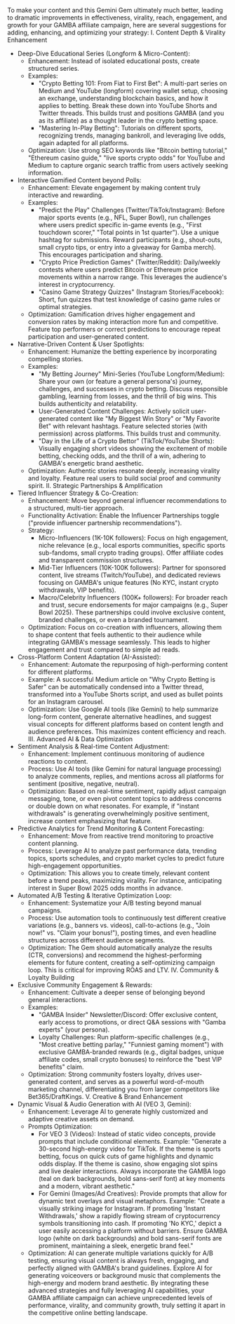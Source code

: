 To make your content and this Gemini Gem ultimately much better, leading to dramatic improvements in effectiveness, virality, reach, engagement, and growth for your GAMBA affiliate campaign, here are several suggestions for adding, enhancing, and optimizing your strategy:
I. Content Depth & Virality Enhancement
 * Deep-Dive Educational Series (Longform & Micro-Content):
   * Enhancement: Instead of isolated educational posts, create structured series.
   * Examples:
     * "Crypto Betting 101: From Fiat to First Bet": A multi-part series on Medium and YouTube (longform) covering wallet setup, choosing an exchange, understanding blockchain basics, and how it applies to betting. Break these down into YouTube Shorts and Twitter threads. This builds trust and positions GAMBA (and you as its affiliate) as a thought leader in the crypto betting space.
     * "Mastering In-Play Betting": Tutorials on different sports, recognizing trends, managing bankroll, and leveraging live odds, again adapted for all platforms.
   * Optimization: Use strong SEO keywords like "Bitcoin betting tutorial," "Ethereum casino guide," "live sports crypto odds" for YouTube and Medium to capture organic search traffic from users actively seeking information.
 * Interactive Gamified Content beyond Polls:
   * Enhancement: Elevate engagement by making content truly interactive and rewarding.
   * Examples:
     * "Predict the Play" Challenges (Twitter/TikTok/Instagram): Before major sports events (e.g., NFL, Super Bowl), run challenges where users predict specific in-game events (e.g., "First touchdown scorer," "Total points in 1st quarter"). Use a unique hashtag for submissions. Reward participants (e.g., shout-outs, small crypto tips, or entry into a giveaway for Gamba merch). This encourages participation and sharing.
     * "Crypto Price Prediction Games" (Twitter/Reddit): Daily/weekly contests where users predict Bitcoin or Ethereum price movements within a narrow range. This leverages the audience's interest in cryptocurrency.
     * "Casino Game Strategy Quizzes" (Instagram Stories/Facebook): Short, fun quizzes that test knowledge of casino game rules or optimal strategies.
   * Optimization: Gamification drives higher engagement and conversion rates by making interaction more fun and competitive. Feature top performers or correct predictions to encourage repeat participation and user-generated content.
 * Narrative-Driven Content & User Spotlights:
   * Enhancement: Humanize the betting experience by incorporating compelling stories.
   * Examples:
     * "My Betting Journey" Mini-Series (YouTube Longform/Medium): Share your own (or feature a general persona's) journey, challenges, and successes in crypto betting. Discuss responsible gambling, learning from losses, and the thrill of big wins. This builds authenticity and relatability.
     * User-Generated Content Challenges: Actively solicit user-generated content like "My Biggest Win Story" or "My Favorite Bet" with relevant hashtags. Feature selected stories (with permission) across platforms. This builds trust and community.
     * "Day in the Life of a Crypto Bettor" (TikTok/YouTube Shorts): Visually engaging short videos showing the excitement of mobile betting, checking odds, and the thrill of a win, adhering to GAMBA's energetic brand aesthetic.
   * Optimization: Authentic stories resonate deeply, increasing virality and loyalty. Feature real users to build social proof and community spirit.
II. Strategic Partnerships & Amplification
 * Tiered Influencer Strategy & Co-Creation:
   * Enhancement: Move beyond general influencer recommendations to a structured, multi-tier approach.
   * Functionality Activation: Enable the Influencer Partnerships toggle ("provide influencer partnership recommendations").
   * Strategy:
     * Micro-Influencers (1K-10K followers): Focus on high engagement, niche relevance (e.g., local esports communities, specific sports sub-fandoms, small crypto trading groups). Offer affiliate codes and transparent commission structures.
     * Mid-Tier Influencers (10K-100K followers): Partner for sponsored content, live streams (Twitch/YouTube), and dedicated reviews focusing on GAMBA's unique features (No KYC, instant crypto withdrawals, VIP benefits).
     * Macro/Celebrity Influencers (100K+ followers): For broader reach and trust, secure endorsements for major campaigns (e.g., Super Bowl 2025). These partnerships could involve exclusive content, branded challenges, or even a branded tournament.
   * Optimization: Focus on co-creation with influencers, allowing them to shape content that feels authentic to their audience while integrating GAMBA's message seamlessly. This leads to higher engagement and trust compared to simple ad reads.
 * Cross-Platform Content Adaptation (AI-Assisted):
   * Enhancement: Automate the repurposing of high-performing content for different platforms.
   * Example: A successful Medium article on "Why Crypto Betting is Safer" can be automatically condensed into a Twitter thread, transformed into a YouTube Shorts script, and used as bullet points for an Instagram carousel.
   * Optimization: Use Google AI tools (like Gemini) to help summarize long-form content, generate alternative headlines, and suggest visual concepts for different platforms based on content length and audience preferences. This maximizes content efficiency and reach.
III. Advanced AI & Data Optimization
 * Sentiment Analysis & Real-time Content Adjustment:
   * Enhancement: Implement continuous monitoring of audience reactions to content.
   * Process: Use AI tools (like Gemini for natural language processing) to analyze comments, replies, and mentions across all platforms for sentiment (positive, negative, neutral).
   * Optimization: Based on real-time sentiment, rapidly adjust campaign messaging, tone, or even pivot content topics to address concerns or double down on what resonates. For example, if "instant withdrawals" is generating overwhelmingly positive sentiment, increase content emphasizing that feature.
 * Predictive Analytics for Trend Monitoring & Content Forecasting:
   * Enhancement: Move from reactive trend monitoring to proactive content planning.
   * Process: Leverage AI to analyze past performance data, trending topics, sports schedules, and crypto market cycles to predict future high-engagement opportunities.
   * Optimization: This allows you to create timely, relevant content before a trend peaks, maximizing virality. For instance, anticipating interest in Super Bowl 2025 odds months in advance.
 * Automated A/B Testing & Iterative Optimization Loop:
   * Enhancement: Systematize your A/B testing beyond manual campaigns.
   * Process: Use automation tools to continuously test different creative variations (e.g., banners vs. videos), call-to-actions (e.g., "Join now!" vs. "Claim your bonus!"), posting times, and even headline structures across different audience segments.
   * Optimization: The Gem should automatically analyze the results (CTR, conversions) and recommend the highest-performing elements for future content, creating a self-optimizing campaign loop. This is critical for improving ROAS and LTV.
IV. Community & Loyalty Building
 * Exclusive Community Engagement & Rewards:
   * Enhancement: Cultivate a deeper sense of belonging beyond general interactions.
   * Examples:
     * "GAMBA Insider" Newsletter/Discord: Offer exclusive content, early access to promotions, or direct Q&A sessions with "Gamba experts" (your persona).
     * Loyalty Challenges: Run platform-specific challenges (e.g., "Most creative betting parlay," "Funniest gaming moment") with exclusive GAMBA-branded rewards (e.g., digital badges, unique affiliate codes, small crypto bonuses) to reinforce the "best VIP benefits" claim.
   * Optimization: Strong community fosters loyalty, drives user-generated content, and serves as a powerful word-of-mouth marketing channel, differentiating you from larger competitors like Bet365/DraftKings.
V. Creative & Brand Enhancement
 * Dynamic Visual & Audio Generation with AI (VEO 3, Gemini):
   * Enhancement: Leverage AI to generate highly customized and adaptive creative assets on demand.
   * Prompts Optimization:
     * For VEO 3 (Videos): Instead of static video concepts, provide prompts that include conditional elements. Example: "Generate a 30-second high-energy video for TikTok. If the theme is sports betting, focus on quick cuts of game highlights and dynamic odds display. If the theme is casino, show engaging slot spins and live dealer interactions. Always incorporate the GAMBA logo (teal on dark backgrounds, bold sans-serif font) at key moments and a modern, vibrant aesthetic."
     * For Gemini (Images/Ad Creatives): Provide prompts that allow for dynamic text overlays and visual metaphors. Example: "Create a visually striking image for Instagram. If promoting 'Instant Withdrawals,' show a rapidly flowing stream of cryptocurrency symbols transitioning into cash. If promoting 'No KYC,' depict a user easily accessing a platform without barriers. Ensure GAMBA logo (white on dark backgrounds) and bold sans-serif fonts are prominent, maintaining a sleek, energetic brand feel."
   * Optimization: AI can generate multiple variations quickly for A/B testing, ensuring visual content is always fresh, engaging, and perfectly aligned with GAMBA's brand guidelines. Explore AI for generating voiceovers or background music that complements the high-energy and modern brand aesthetic.
By integrating these advanced strategies and fully leveraging AI capabilities, your GAMBA affiliate campaign can achieve unprecedented levels of performance, virality, and community growth, truly setting it apart in the competitive online betting landscape.
